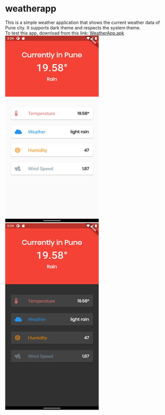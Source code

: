 # weatherapp
This is a simple weather application that shows the current weather data of Pune city. It supports dark theme and respects the system theme.<br>
To test this app, download from this link: <a href="https://drive.google.com/file/d/1RH6PK3_jzFYBYGKL3ulKBFymOkjCfxDT/view?usp=sharing">WeatherApp.apk</a><br> 
<img src="https://github.com/kkkkkabir/weatherapp/blob/day4/android/app/src/main/res/weather1.png" width=300 height=600></img> 
<img src="https://github.com/kkkkkabir/weatherapp/blob/day4/android/app/src/main/res/weather2.png" width=300 height=600></img> 
